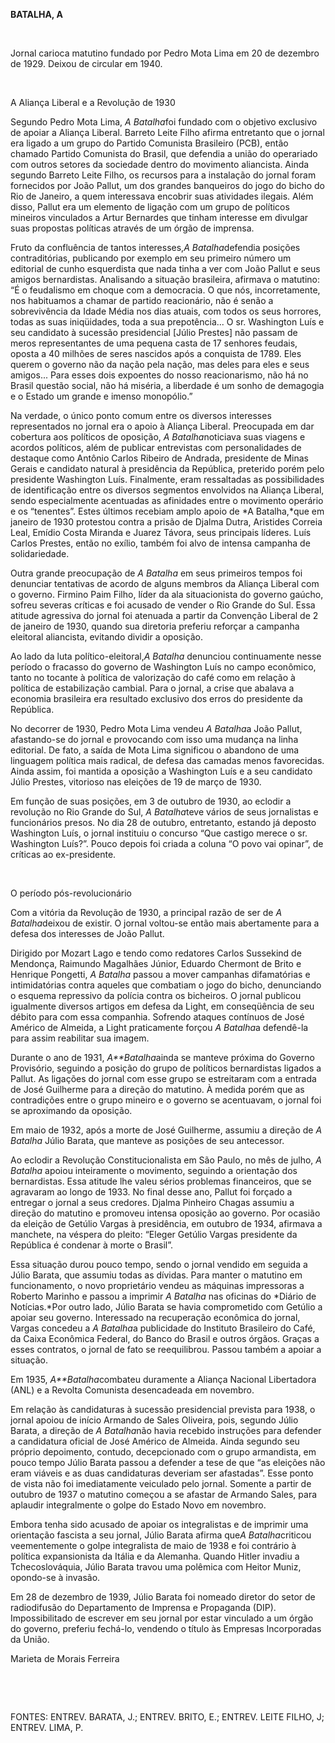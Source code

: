 **BATALHA, A**

 

Jornal carioca matutino fundado por Pedro Mota Lima em 20 de dezembro de
1929. Deixou de circular em 1940.

 

A Aliança Liberal e a Revolução de 1930

Segundo Pedro Mota Lima, *A Batalha*foi fundado com o objetivo exclusivo
de apoiar a Aliança Liberal. Barreto Leite Filho afirma entretanto que o
jornal era ligado a um grupo do Partido Comunista Brasileiro (PCB),
então chamado Partido Comunista do Brasil, que defendia a união do
operariado com outros setores da sociedade dentro do movimento
aliancista. Ainda segundo Barreto Leite Filho, os recursos para a
instalação do jornal foram fornecidos por João Pallut, um dos grandes
banqueiros do jogo do bicho do Rio de Janeiro, a quem interessava
encobrir suas atividades ilegais. Além disso, Pallut era um elemento de
ligação com um grupo de políticos mineiros vinculados a Artur Bernardes
que tinham interesse em divulgar suas propostas políticas através de um
órgão de imprensa.

Fruto da confluência de tantos interesses,*A Batalha*defendia posições
contraditórias, publicando por exemplo em seu primeiro número um
editorial de cunho esquerdista que nada tinha a ver com João Pallut e
seus amigos bernardistas. Analisando a situação brasileira, afirmava o
matutino: “É o feudalismo em choque com a democracia. O que nós,
incorretamente, nos habituamos a chamar de partido reacionário, não é
senão a sobrevivência da Idade Média nos dias atuais, com todos os seus
horrores, todas as suas iniqüidades, toda a sua prepotência... O sr.
Washington Luís e seu candidato à sucessão presidencial [Júlio Prestes]
não passam de meros representantes de uma pequena casta de 17 senhores
feudais, oposta a 40 milhões de seres nascidos após a conquista de 1789.
Eles querem o governo não da nação pela nação, mas deles para eles e
seus amigos... Para esses dois expoentes do nosso reacionarismo, não há
no Brasil questão social, não há miséria, a liberdade é um sonho de
demagogia e o Estado um grande e imenso monopólio.”

Na verdade, o único ponto comum entre os diversos interesses
representados no jornal era o apoio à Aliança Liberal. Preocupada em dar
cobertura aos políticos de oposição, *A* *Batalha*noticiava suas viagens
e acordos políticos, além de publicar entrevistas com personalidades de
destaque como Antônio Carlos Ribeiro de Andrada, presidente de Minas
Gerais e candidato natural à presidência da República, preterido porém
pelo presidente Washington Luís. Finalmente, eram ressaltadas as
possibilidades de identificação entre os diversos segmentos envolvidos
na Aliança Liberal, sendo especialmente acentuadas as afinidades entre o
movimento operário e os “tenentes”. Estes últimos recebiam amplo apoio
de *A Batalha,*que em janeiro de 1930 protestou contra a prisão de
Djalma Dutra, Aristides Correia Leal, Emídio Costa Miranda e Juarez
Távora, seus principais líderes. Luís Carlos Prestes, então no exílio,
também foi alvo de intensa campanha de solidariedade.

Outra grande preocupação de *A Batalha* em seus primeiros tempos foi
denunciar tentativas de acordo de alguns membros da Aliança Liberal com
o governo. Firmino Paim Filho, líder da ala situacionista do governo
gaúcho, sofreu severas críticas e foi acusado de vender o Rio Grande do
Sul. Essa atitude agressiva do jornal foi atenuada a partir da Convenção
Liberal de 2 de janeiro de 1930, quando sua diretoria preferiu reforçar
a campanha eleitoral aliancista, evitando dividir a oposição.

Ao lado da luta político-eleitoral,*A Batalha* denunciou continuamente
nesse período o fracasso do governo de Washington Luís no campo
econômico, tanto no tocante à política de valorização do café como em
relação à política de estabilização cambial. Para o jornal, a crise que
abalava a economia brasileira era resultado exclusivo dos erros do
presidente da República.

No decorrer de 1930, Pedro Mota Lima vendeu *A Batalha*a João Pallut,
afastando-se do jornal e provocando com isso uma mudança na linha
editorial. De fato, a saída de Mota Lima significou o abandono de uma
linguagem política mais radical, de defesa das camadas menos
favorecidas. Ainda assim, foi mantida a oposição a Washington Luís e a
seu candidato Júlio Prestes, vitorioso nas eleições de 19 de março de
1930.

Em função de suas posições, em 3 de outubro de 1930, ao eclodir a
revolução no Rio Grande do Sul, *A Batalha*teve vários de seus
jornalistas e funcionários presos. No dia 28 de outubro, entretanto,
estando já deposto Washington Luís, o jornal instituiu o concurso “Que
castigo merece o sr. Washington Luís?”. Pouco depois foi criada a coluna
“O povo vai opinar”, de críticas ao ex-presidente.

 

O período pós-revolucionário

Com a vitória da Revolução de 1930, a principal razão de ser de *A
Batalha*deixou de existir. O jornal voltou-se então mais abertamente
para a defesa dos interesses de João Pallut.

Dirigido por Mozart Lago e tendo como redatores Carlos Sussekind de
Mendonça, Raimundo Magalhães Júnior, Eduardo Chermont de Brito e
Henrique Pongetti, *A Batalha* passou a mover campanhas difamatórias e
intimidatórias contra aqueles que combatiam o jogo do bicho, denunciando
o esquema repressivo da polícia contra os bicheiros. O jornal publicou
igualmente diversos artigos em defesa da Light, em conseqüência de seu
débito para com essa companhia. Sofrendo ataques contínuos de José
Américo de Almeida, a Light praticamente forçou *A Batalha*a defendê-la
para assim reabilitar sua imagem.

Durante o ano de 1931, *A**Batalha*ainda se manteve próxima do Governo
Provisório, seguindo a posição do grupo de políticos bernardistas
ligados a Pallut. As ligações do jornal com esse grupo se estreitaram
com a entrada de José Guilherme para a direção do matutino. À medida
porém que as contradições entre o grupo mineiro e o governo se
acentuavam, o jornal foi se aproximando da oposição.

Em maio de 1932, após a morte de José Guilherme, assumiu a direção de *A
Batalha* Júlio Barata, que manteve as posições de seu antecessor.

Ao eclodir a Revolução Constitucionalista em São Paulo, no mês de julho,
*A Batalha* apoiou inteiramente o movimento, seguindo a orientação dos
bernardistas. Essa atitude lhe valeu sérios problemas financeiros, que
se agravaram ao longo de 1933. No final desse ano, Pallut foi forçado a
entregar o jornal a seus credores. Djalma Pinheiro Chagas assumiu a
direção do matutino e promoveu intensa oposição ao governo. Por ocasião
da eleição de Getúlio Vargas à presidência, em outubro de 1934, afirmava
a manchete, na véspera do pleito: “Eleger Getúlio Vargas presidente da
República é condenar à morte o Brasil”.

Essa situação durou pouco tempo, sendo o jornal vendido em seguida a
Júlio Barata, que assumiu todas as dívidas. Para manter o matutino em
funcionamento, o novo proprietário vendeu as máquinas impressoras a
Roberto Marinho e passou a imprimir *A Batalha* nas oficinas do *Diário
de Notícias.*Por outro lado, Júlio Barata se havia comprometido com
Getúlio a apoiar seu governo. Interessado na recuperação econômica do
jornal, Vargas concedeu a *A Batalha*a publicidade do Instituto
Brasileiro do Café, da Caixa Econômica Federal, do Banco do Brasil e
outros órgãos. Graças a esses contratos, o jornal de fato se
reequilibrou. Passou também a apoiar a situação.

Em 1935, *A**Batalha*combateu duramente a Aliança Nacional Libertadora
(ANL) e a Revolta Comunista desencadeada em novembro.

Em relação às candidaturas à sucessão presidencial prevista para 1938, o
jornal apoiou de início Armando de Sales Oliveira, pois, segundo Júlio
Barata, a direção de *A* *Batalha*não havia recebido instruções para
defender a candidatura oficial de José Américo de Almeida. Ainda segundo
seu próprio depoimento, contudo, decepcionado com o grupo armandista, em
pouco tempo Júlio Barata passou a defender a tese de que “as eleições
não eram viáveis e as duas candidaturas deveriam ser afastadas”. Esse
ponto de vista não foi imediatamente veiculado pelo jornal. Somente a
partir de outubro de 1937 o matutino começou a se afastar de Armando
Sales, para aplaudir integralmente o golpe do Estado Novo em novembro.

Embora tenha sido acusado de apoiar os integralistas e de imprimir uma
orientação fascista a seu jornal, Júlio Barata afirma que*A*
*Batalha*criticou veementemente o golpe integralista de maio de 1938 e
foi contrário à política expansionista da Itália e da Alemanha. Quando
Hitler invadiu a Tchecoslováquia, Júlio Barata travou uma polêmica com
Heitor Muniz, opondo-se à invasão.

Em 28 de dezembro de 1939, Júlio Barata foi nomeado diretor do setor de
radiodifusão do Departamento de Imprensa e Propaganda (DIP).
Impossibilitado de escrever em seu jornal por estar vinculado a um órgão
do governo, preferiu fechá-lo, vendendo o título às Empresas
Incorporadas da União.

Marieta de Morais Ferreira

 

 

FONTES: ENTREV. BARATA, J.; ENTREV. BRITO, E.; ENTREV. LEITE FILHO, J;
ENTREV. LIMA, P.

 
